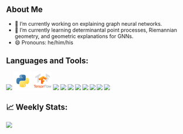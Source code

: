 <h2> About Me </h2>

- 🔭 I’m currently working on explaining graph neural networks.
- 🌱 I’m currently learning determinantal point processes, Riemannian geometry, and geometric explanations for GNNs.
- 😄 Pronouns: he/him/his

<h2> Languages and Tools: </h2>

<code><img height="50" src="https://pytorch.org/assets/images/pytorch-logo.png"></code>
<code><img height="50" src="https://raw.githubusercontent.com/github/explore/80688e429a7d4ef2fca1e82350fe8e3517d3494d/topics/python/python.png"></code>
<code><img height="50" src="https://raw.githubusercontent.com/github/explore/80688e429a7d4ef2fca1e82350fe8e3517d3494d/topics/tensorflow/tensorflow.png"></code>
<code><img height="50" src="https://cdn-icons-png.flaticon.com/512/732/732250.png"></code>
<code><img height="50" src="https://cdn-icons-png.flaticon.com/512/5968/5968342.png"></code>
<code><img height="50" src="https://cdn-icons-png.flaticon.com/512/5968/5968292.png"></code>
<code><img height="50" src="https://static-00.iconduck.com/assets.00/presto-icon-512x512-sb6wbtq9.png"></code>
<code><img height="50" src="https://avatars.githubusercontent.com/u/26401354?s=200&v=4"></code>
<code><img height="50" src="https://nitter.net/pic/pbs.twimg.com%2Fprofile_images%2F1369607696517890051%2FY245Psep_400x400.png"></code>
<code><img height="50" src="https://encrypted-tbn0.gstatic.com/images?q=tbn:ANd9GcReenaHW13DG0WIxuTpSsBc4h4WBYZE6YImSZkuP0JMiSlItWoR39lvgznbqoO58OnuCJg&usqp=CAU"></code>
<code><img height="50" src="https://static-00.iconduck.com/assets.00/rust-icon-512x511-cfvdvrfr.png"></code>

<h2>📈 Weekly Stats:</h2>
<div >
  <a href="https://github-readme-stats.vercel.app/api/wakatime?username=04bfcccf-33e4-41ff-ba3b-ed484fcc1b15">
    <img height="200px" align="center" src="https://github-readme-stats.vercel.app/api/wakatime?username=04bfcccf-33e4-41ff-ba3b-ed484fcc1b15" />
  </a>
</div>

